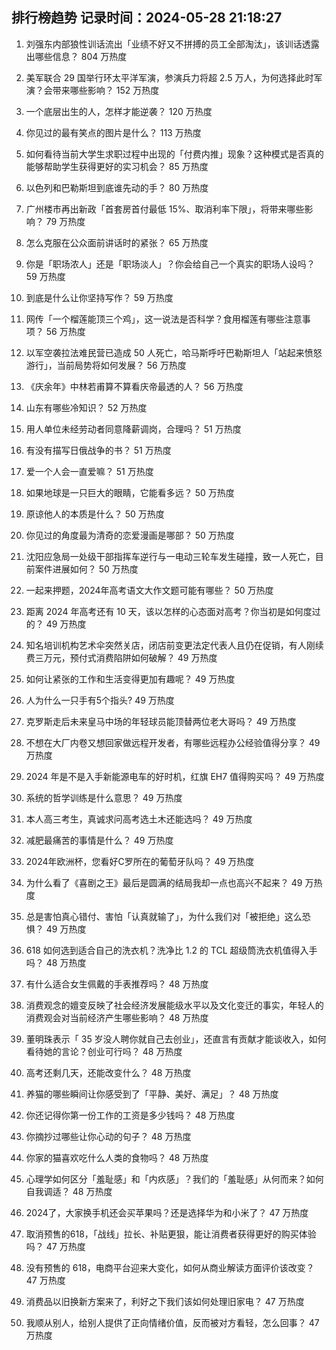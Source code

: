 
## 排行榜趋势 记录时间：2024-05-28 21:18:27
  
  1. 刘强东内部狼性训话流出「业绩不好又不拼搏的员工全部淘汰」，该训话透露出哪些信息？ 804 万热度
    
  2. 美军联合 29 国举行环太平洋军演，参演兵力将超 2.5 万人，为何选择此时军演？会带来哪些影响？ 152 万热度
    
  3. 一个底层出生的人，怎样才能逆袭？ 120 万热度
    
  4. 你见过的最有笑点的图片是什么？ 113 万热度
    
  5. 如何看待当前大学生求职过程中出现的「付费内推」现象？这种模式是否真的能够帮助学生获得更好的实习机会？ 85 万热度
    
  6. 以色列和巴勒斯坦到底谁先动的手？ 80 万热度
    
  7. 广州楼市再出新政「首套房首付最低 15%、取消利率下限」，将带来哪些影响？ 79 万热度
    
  8. 怎么克服在公众面前讲话时的紧张？ 65 万热度
    
  9. 你是「职场浓人」还是「职场淡人」？你会给自己一个真实的职场人设吗？ 59 万热度
    
  10. 到底是什么让你坚持写作？ 59 万热度
    
  11. 网传「一个榴莲能顶三个鸡」，这一说法是否科学？食用榴莲有哪些注意事项？ 56 万热度
    
  12. 以军空袭拉法难民营已造成 50 人死亡，哈马斯呼吁巴勒斯坦人「站起来愤怒游行」，当前局势将如何发展？ 56 万热度
    
  13. 《庆余年》中林若甫算不算看庆帝最透的人？ 56 万热度
    
  14. 山东有哪些冷知识？ 52 万热度
    
  15. 用人单位未经劳动者同意降薪调岗，合理吗？ 51 万热度
    
  16. 有没有描写日俄战争的书？ 51 万热度
    
  17. 爱一个人会一直爱嘛？ 51 万热度
    
  18. 如果地球是一只巨大的眼睛，它能看多远？ 50 万热度
    
  19. 原谅他人的本质是什么？ 50 万热度
    
  20. 你见过的角度最为清奇的恋爱漫画是哪部？ 50 万热度
    
  21. 沈阳应急局一处级干部指挥车逆行与一电动三轮车发生碰撞，致一人死亡，目前案件进展如何？ 50 万热度
    
  22. 一起来押题，2024年高考语文大作文题可能有哪些？ 50 万热度
    
  23. 距离 2024 年高考还有 10 天，该以怎样的心态面对高考？你当初是如何度过的？ 49 万热度
    
  24. 知名培训机构艺术伞突然关店，闭店前变更法定代表人且仍在促销，有人刚续费三万元，预付式消费陷阱如何破解？ 49 万热度
    
  25. 如何让紧张的工作和生活变得更加有趣呢？ 49 万热度
    
  26. 人为什么一只手有5个指头? 49 万热度
    
  27. 克罗斯走后未来皇马中场的年轻球员能顶替两位老大哥吗？ 49 万热度
    
  28. 不想在大厂内卷又想回家做远程开发者，有哪些远程办公经验值得分享？ 49 万热度
    
  29. 2024 年是不是入手新能源电车的好时机，红旗 EH7 值得购买吗？ 49 万热度
    
  30. 系统的哲学训练是什么意思？ 49 万热度
    
  31. 本人高三考生，真诚求问高考选土木还能选吗？ 49 万热度
    
  32. 减肥最痛苦的事情是什么？ 49 万热度
    
  33. 2024年欧洲杯，您看好C罗所在的葡萄牙队吗？ 49 万热度
    
  34. 为什么看了《喜剧之王》最后是圆满的结局我却一点也高兴不起来？ 49 万热度
    
  35. 总是害怕真心错付、害怕「认真就输了」，为什么我们对「被拒绝」这么恐惧？ 49 万热度
    
  36. 618 如何选到适合自己的洗衣机？洗净比 1.2 的 TCL 超级筒洗衣机值得入手吗？ 48 万热度
    
  37. 有什么适合女生佩戴的手表推荐吗？ 48 万热度
    
  38. 消费观念的嬗变反映了社会经济发展能级水平以及文化变迁的事实，年轻人的消费观会对当前经济产生哪些影响？ 48 万热度
    
  39. 董明珠表示「 35 岁没人聘你就自己去创业」，还直言有贡献才能谈收入，如何看待她的言论？创业可行吗？ 48 万热度
    
  40. 高考还剩几天，还能改变什么？ 48 万热度
    
  41. 养猫的哪些瞬间让你感受到了「平静、美好、满足」？ 48 万热度
    
  42. 你还记得你第一份工作的工资是多少钱吗？ 48 万热度
    
  43. 你摘抄过哪些让你心动的句子？ 48 万热度
    
  44. 你家的猫喜欢吃什么人类的食物吗？ 48 万热度
    
  45. 心理学如何区分「羞耻感」和「内疚感」？我们的「羞耻感」从何而来？如何自我调适？ 48 万热度
    
  46. 2024了，大家换手机还会买苹果吗？还是选择华为和小米了？ 47 万热度
    
  47. 取消预售的618，「战线」拉长、补贴更狠，能让消费者获得更好的购买体验吗？ 47 万热度
    
  48. 没有预售的 618，电商平台迎来大变化，如何从商业解读方面评价该改变？ 47 万热度
    
  49. 消费品以旧换新方案来了，利好之下我们该如何处理旧家电？ 47 万热度
    
  50. 我顺从别人，给别人提供了正向情绪价值，反而被对方看轻，怎么回事？ 47 万热度
    